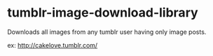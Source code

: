 # tumblr-image-download-library
Downloads all images from any tumblr user having only image posts.

ex: http://cakelove.tumblr.com/
